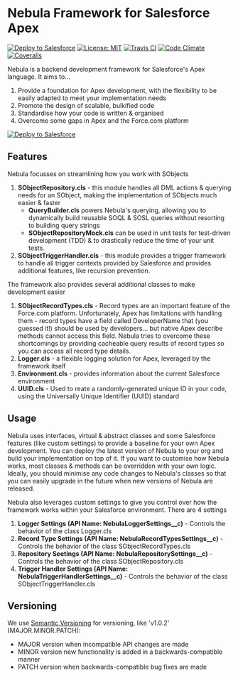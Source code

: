 # Nebula Framework for Salesforce Apex
[![Deploy to Salesforce](https://img.shields.io/badge/salesforce-deploy-blue.svg)](https://githubsfdeploy.herokuapp.com)
[![License: MIT](https://img.shields.io/badge/License-MIT-lightgrey.svg)](https://opensource.org/licenses/MIT)
[![Travis CI](https://img.shields.io/travis/jongpie/NebulaFramework/master.svg)](https://travis-ci.org/jongpie/NebulaFramework)
[![Code Climate](https://img.shields.io/codeclimate/github/jongpie/NebulaFramework.svg)](https://codeclimate.com/github/jongpie/NebulaFramework)
[![Coveralls](https://img.shields.io/coveralls/jekyll/jekyll/master.svg)](https://coveralls.io/github/jongpie/NebulaFramework)

Nebula is a backend development framework for Salesforce's Apex language. It aims to...
1. Provide a foundation for Apex development, with the flexibility to be easily adapted to meet your implementation needs
2. Promote the design of scalable, bulkified code
3. Standardise how your code is written & organised
4. Overcome some gaps in Apex and the Force.com platform

<a href="https://githubsfdeploy.herokuapp.com?owner=jongpie&repo=NebulaFramework">
     <img alt="Deploy to Salesforce"src="https://raw.githubusercontent.com/afawcett/githubsfdeploy/master/src/main/webapp/resources/img/deploy.png">
</a>

## Features
Nebula focusses on streamlining how you work with SObjects
1. **SObjectRepository.cls** - this module handles all DML actions & querying needs for an SObject, making the implementation of SObjects much easier & faster
    * **QueryBuilder.cls** powers Nebula's querying, allowing you to dynamically build reusable SOQL & SOSL queries without resorting to building query strings
    * **SObjectRepositoryMock.cls** can be used in unit tests for test-driven development (TDD) & to drastically reduce the time of your unit tests.
2. **SObjectTriggerHandler.cls** - this module provides a trigger framework to handle all trigger contexts provided by Salesforce and provides additional features, like recursion prevention.

The framework also provides several additional classes to make development easier
1. **SObjectRecordTypes.cls** - Record types are an important feature of the Force.com platform. Unfortunately, Apex has limitations with handling them - record types have a field called DeveloperName that (you guessed it!) should be used by developers... but native Apex describe methods cannot access this field. Nebula tries to overcome these shortcomings by providing cacheable query results of record types so you can access all record type details.
2. **Logger.cls** - a flexible logging solution for Apex, leveraged by the framework itself
3. **Environment.cls** - provides information about the current Salesforce environment
4. **UUID.cls** - Used to reate a randomly-generated unique ID in your code, using the Universally Unique Identifier (UUID) standard

## Usage
Nebula uses interfaces, virtual & abstract classes and some Salesforce features (like custom settings) to provide a baseline for your own Apex development. You can deploy the latest version of Nebula to your org and build your implementation on top of it. If you want to customise how Nebula works, most classes & methods can be overridden with your own logic. Ideally, you should minimise any code changes to Nebula's classes so that you can easily upgrade in the future when new versions of Nebula are released.

Nebula also leverages custom settings to give you control over how the framework works within your Salesforce environment. There are 4 settings
1. **Logger Settings (API Name: NebulaLoggerSettings__c)** - Controls the behavior of the class Logger.cls
2. **Record Type Settings (API Name: NebulaRecordTypesSettings__c)** - Controls the behavior of the class SObjectRecordTypes.cls
3. **Repository Seetings (API Name: NebulaRepositorySettings__c)** - Controls the behavior of the class SObjectRepository.cls
4. **Trigger Handler Settings (API Name: NebulaTriggerHandlerSettings__c)** - Controls the behavior of the class SObjectTriggerHandler.cls

## Versioning
We use [Semantic Versioning](http://semver.org/) for versioning, like 'v1.0.2' (MAJOR.MINOR.PATCH):

- MAJOR version when incompatible API changes are made
- MINOR version new functionality is added in a backwards-compatible manner
- PATCH version when backwards-compatible bug fixes are made
